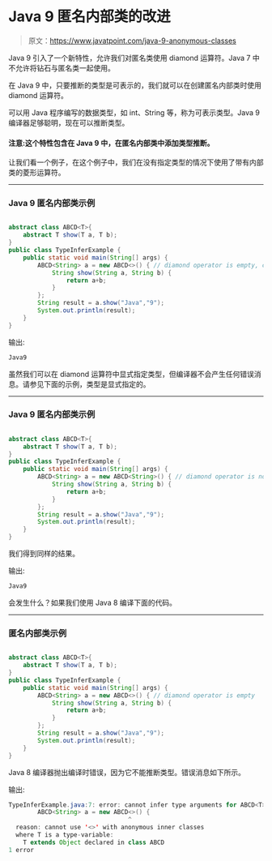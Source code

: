 # Java 9 匿名内部类的改进

> 原文：<https://www.javatpoint.com/java-9-anonymous-classes>

Java 9 引入了一个新特性，允许我们对匿名类使用 diamond 运算符。Java 7 中不允许将钻石与匿名类一起使用。

在 Java 9 中，只要推断的类型是可表示的，我们就可以在创建匿名内部类时使用 diamond 运算符。

可以用 Java 程序编写的数据类型，如 int、String 等，称为可表示类型。Java 9 编译器足够聪明，现在可以推断类型。

#### 注意:这个特性包含在 Java 9 中，在匿名内部类中添加类型推断。

让我们看一个例子，在这个例子中，我们在没有指定类型的情况下使用了带有内部类的菱形运算符。

* * *

### Java 9 匿名内部类示例

```java

abstract class ABCD<T>{
	abstract T show(T a, T b);
}
public class TypeInferExample {
	public static void main(String[] args) {
		ABCD<String> a = new ABCD<>() { // diamond operator is empty, compiler infer type
			String show(String a, String b) {
				return a+b; 
			}
		};	
		String result = a.show("Java","9");
		System.out.println(result);
	}
}

```

输出:

```java
Java9

```

虽然我们可以在 diamond 运算符中显式指定类型，但编译器不会产生任何错误消息。请参见下面的示例，类型是显式指定的。

* * *

### Java 9 匿名内部类示例

```java

abstract class ABCD<T>{
	abstract T show(T a, T b);
}
public class TypeInferExample {
	public static void main(String[] args) {
		ABCD<String> a = new ABCD<String>() { // diamond operator is not empty
			String show(String a, String b) {
				return a+b; 
			}
		};	
		String result = a.show("Java","9");
		System.out.println(result);
	}
}

```

我们得到同样的结果。

输出:

```java
Java9

```

会发生什么？如果我们使用 Java 8 编译下面的代码。

* * *

### 匿名内部类示例

```java

abstract class ABCD<T>{
	abstract T show(T a, T b);
}
public class TypeInferExample {
	public static void main(String[] args) {
		ABCD<String> a = new ABCD<>() { // diamond operator is empty
			String show(String a, String b) {
				return a+b; 
			}
		};	
		String result = a.show("Java","9");
		System.out.println(result);
	}
}

```

Java 8 编译器抛出编译时错误，因为它不能推断类型。错误消息如下所示。

输出:

```java
TypeInferExample.java:7: error: cannot infer type arguments for ABCD<T>
		ABCD<String> a = new ABCD<>() {
		                         ^
  reason: cannot use '<>' with anonymous inner classes
  where T is a type-variable:
    T extends Object declared in class ABCD
1 error

```